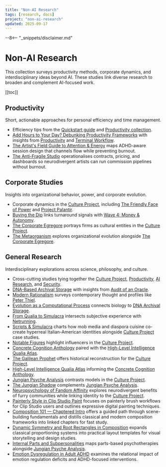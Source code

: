 ```yaml
---
title: "Non-AI Research"
tags: [research, docs]
project: "non-ai-research"
updated: 2025-09-17
---
```


--8<-- "_snippets/disclaimer.md"

# Non-AI Research

This collection surveys productivity methods, corporate dynamics, and
interdisciplinary ideas beyond AI. These studies link diverse research to
broaden and complement AI-focused work.

[[toc]]

## Productivity

Short, actionable approaches for personal efficiency and time management.

- Efficiency tips from the [Quickstart guide](../quickstart.md) and
  [Productivity collection](../productivity/index.md).
- [Add Hours to Your Day? Debunking Productivity Frameworks][add-hours]
  with insights from [Productivity](../productivity/index.md) and
  [Terminal Workflow](../terminal-workflow/index.md).
- [The Artist's Field Guide to Attention & Energy](artists-field-guide-attention-energy.md) maps ADHD-aware session design that channels flow while preventing burnout.
- [The Anti-Fragile Studio](anti-fragile-studio.md) operationalises contracts, pricing, and dashboards so neurodivergent artists can run commission pipelines without burnout.


## Corporate Studies

Insights into organizational behavior, power, and corporate evolution.

- Corporate dynamics in the [Culture Project](../culture-project/index.md),
  including [The Friendly Face of Power](../friendly-face-of-power.md) and
  [Project Palantir](../project-palantir.md).
- [Buying the Dip](buying-the-dip-playbook.md) links turnaround signals with
  [Wave 4: Money & Autonomy](../wave4-money-autonomy.md).
- [The Corporate Egregore](corporate-egregore.md) portrays firms as cultural
  entities in the [Culture Project](../culture-project/index.md).
- [The Metaorganism](metaorganism.md) explores organizational evolution
  alongside [The Corporate Egregore](corporate-egregore.md).

## General Research

Interdisciplinary explorations across science, philosophy, and culture.

- Cross-cutting studies tying together the
  [Culture Project](../culture-project/index.md),
  [Productivity](../productivity/index.md),
  [AI Research](../ai-research/index.md), and
  [Security](../security/index.md).
- [DNA-Based Archival Storage](dna-archival-storage-tepm.md) with insights from
  [Audit of an Oracle](../audit-of-an-oracle.md).
- [Modern Rationalism](modern-rationalism.md) surveys contemporary thought and
  profiles like [Peter Thiel](../architect-of-disruption-peter-thiel.md).
- [Evolution as a Computational Process][evolution-process] connects biology to
  [DNA Archival Storage](dna-archival-storage-tepm.md).
- [From Qualia to Simulacra](from-qualia-to-simulacra.md) intersects subjective
  experience with [Netrunning](../netrunning-fiction-reality.md).
- [Scripts & Simulacra](scripts-and-simulacra.md) charts how mob media and
  diaspora cuisine co-create hyperreal Italian-American identities alongside
  [Culture Project](../culture-project/index.md) case studies.
- [Notable Figures](inspiring-figures.md) highlight influencers in the
  [Culture Project](../culture-project/index.md).
- [Concrete Cognition Anthology](concrete-cognition-anthology.md) paired with
  the [High-Level Intelligence Qualia Atlas][high-qualia].
- [The Galilean Prophet](galilean-prophet.md) offers historical reconstruction
  for the [Culture Project](../culture-project/index.md).
- [High-Level Intelligence Qualia Atlas][high-qualia] informing the
  [Concrete Cognition Anthology](concrete-cognition-anthology.md).
- [Jungian Psyche Analysis](jungian-psyche-analysis.md) contrasts models in the
  [Culture Project](../culture-project/index.md).
- [The Jungian Shadow](jungian-shadow-analysis.md) complements
  [Jungian Psyche Analysis](jungian-psyche-analysis.md).
- [Neuropsychology of Fandom Affinity](neuropsychology-of-fandom-affinity.md)
  explores neurodivergent benefits of furry communities while linking identity
  to the [Culture Project](../culture-project/index.md).
- [Painterly Style in Clip Studio Paint](painterly-style-clip-studio-paint.md)
  focuses on painterly brush workflows for Clip Studio users and outlines
  expressive digital painting techniques.
- [Composition 101 — Chaptered Intro](composition-101-chaptered-intro.md)
  offers a guided path through scene-building fundamentals and distills
  classical and modern composition frameworks into linked chapters for fast
  study.
- [Dynamic Symmetry and Root Rectangles in Composition](dynamic-symmetry-root-rectangles.md)
  expands classical proportioning systems into practical layout templates for
  visual storytelling and design studies.
- [Internal Parts and Subpersonalities](internal-parts-and-subpersonalities.md)
  maps parts-based psychotherapies alongside
  [Jungian Psyche Analysis](jungian-psyche-analysis.md).
- [Emotion Dysregulation in Adult ADHD](emotion-dysregulation-adult-adhd.md)
  examines the relational impact of emotion regulation deficits and
  ADHD-focused interventions.

[add-hours]: add-hours-to-your-day.md
[evolution-process]: evolution-as-a-computational-process.md
[high-qualia]: high-level-intelligence-qualia-atlas.md
